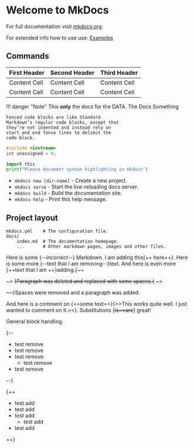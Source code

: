 # Welcome to MkDocs

For full documentation visit [mkdocs.org](http://mkdocs.org).

For extended info how to use use: [Examples](https://squidfunk.github.io/mkdocs-material/extensions/pymdown)

## Commands

First Header | Second Header | Third Header
------------ | ------------- | ------------
Content Cell | Content Cell  | Content Cell
Content Cell | Content Cell  | Content Cell

!!! danger "Note"
    This __only__ the docs for the DATA. The Docs
	Something

```
Fenced code blocks are like Standard
Markdown’s regular code blocks, except that
they’re not indented and instead rely on
start and end fence lines to delimit the
code block.
```

```h
#include <iostream>
int unassigned = 0;
```

```py
import this
print("Please document syntax highlighting in mkdocs")
```

* `mkdocs new [dir-name]` - Create a new project.
* `mkdocs serve` - Start the live-reloading docs server.
* `mkdocs build` - Build the documentation site.
* `mkdocs help` - Print this help message.

## Project layout

    mkdocs.yml    # The configuration file.
    docs/
        index.md  # The documentation homepage.
        ...       # Other markdown pages, images and other files.
		
Here is some {--*incorrect*--} Markdown.  I am adding this{++ here++}.  Here is some more {--text
 that I am removing--}text.  And here is even more {++text that I 
 am ++}adding.{~~

~>  ~~}Paragraph was deleted and replaced with some spaces.{~~  ~>

~~}Spaces were removed and a paragraph was added.

And here is a comment on {==some
 text==}{>>This works quite well. I just wanted to comment on it.<<}. Substitutions {~~is~>are~~} great!

General block handling.

{--

* test remove
* test remove
* test remove
    * test remove
* test remove

--}

{++

* test add
* test add
* test add
    * test add
* test add

++}
